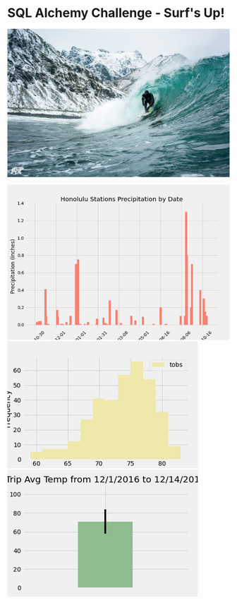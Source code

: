 # SQL Alchemy Challenge - Surf's Up!
![alt text](images/surf.jpg)



![alt text](images/honolulu_precip.png)
![alt text](images/Waihee_temp.png)
![alt text](images/avg_trip_temp_bonus.png)


